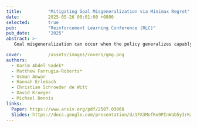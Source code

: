 ```yaml
---
title:          "Mitigating Goal Misgeneralization via Minimax Regret"
date:           2025-05-26 00:01:00 +0800
selected:       true
pub:            "Reinforcement Learning Conference (RLC)"
pub_date:       "2025"
abstract: >-
   Goal misgeneralization can occur when the policy generalizes capably with respect to a 'proxy goal' whose optimal behavior correlates with the intended goal on the training distribution, but not out of distribution. We observe that if some training signal towards the intended reward function exists, it can be amplified by regret-based prioritization. We formally show that approximately optimal policies on maximal-regret levels avoid the harmful effects of goal misgeneralization, which may exist without this prioritization. Empirically, we find that current regret-based Unsupervised Environment Design (UED) methods can mitigate the effects of goal misgeneralizatio.

cover:          /assets/images/covers/gmg.png
authors:
  - Karim Abdel Sadek*
  - Matthew Farrugia-Roberts*
  - Usman Anwar
  - Hannah Erlebach
  - Christian Schroeder de Witt
  - David Krueger
  - Michael Dennis
links:
  Paper: https://www.arxiv.org/pdf/2507.03068
  Slides: https://docs.google.com/presentation/d/1FX3MnfKo9PInWab5yIrKakMpAdfev7MFkOWsAXgtcEs/edit?usp=sharing
---
```

